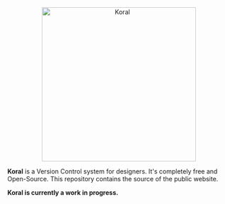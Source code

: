 <div align="center"><img src="http://gabrielecirulli.github.io/koral/images/logo.svg" width="348" alt="Koral"/></div>



**Koral** is a Version Control system for designers. It's completely free and Open-Source. This repository contains the source of the public website.

**Koral is currently a work in progress.**
